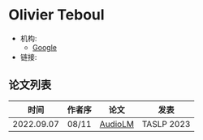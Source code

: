 # Olivier Teboul

- 机构:
  - [Google](../Institutions/Google.md)
- 链接:

## 论文列表

| 时间 | 作者序 | 论文 | 发表 |
|:-:|:-:|---|---|
| 2022.09.07 | 08/11 | [AudioLM](../Models/Speech_LLM/2022.09.07_AudioLM.md) | TASLP 2023 |